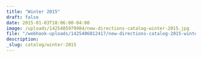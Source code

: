 ```yaml
---
title: "Winter 2015"
draft: false
date: 2015-01-03T18:06:00-04:00
image: /uploads/1425405979984/new-directions-catalog-winter-2015.jpg
file: "/webhook-uploads/1425406012417/new-directions-catalog-2015-winter.pdf"
description:
_slug: catalog/winter-2015
---
```

